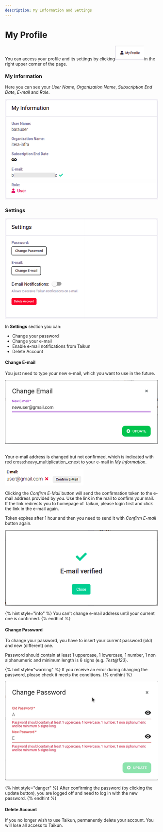```yaml
---
description: My Information and Settings
---
```


# My Profile

You can access your profile and its settings by clicking![](<../.gitbook/assets/my profile (1).png>)in the right upper corner of the page.



### My Information

Here you can see your _User Name_, _Organization Name_, _Subscription End Date_, _E-mail_ and _Role_.

![Fig. 1: My Information](<../.gitbook/assets/my info (5).png>)



### Settings

![Fig. 2: Settings](<../.gitbook/assets/settings (1).png>)

In **Settings** section you can:

* Change your password
* Change your e-mail
* Enable e-mail notifications from Taikun
* Delete Account



#### Change E-mail

You just need to type your new e-mail, which you want to use in the future.

![Fig. 3: Change e-mail](<../.gitbook/assets/new e-mail.png>)

\
Your e-mail address is changed but not confirmed, which is indicated with red cross:heavy\_multiplication\_x:next to your e-mail in _My Information_.

![Fig. 4: Not confirmed e-mail](../.gitbook/assets/mail.png)



Clicking the _Confirm E-Mail_ button will send the confirmation token to the e-mail address provided by you. Use the link in the mail to confirm your mail. If the link redirects you to homepage of Taikun, please login first and click the link in the e-mail again.

Token expires after 1 hour and then you need to send it with _Confirm E-mail_ button again.

![Fig. 5: Confirmed e-mail](<../.gitbook/assets/e-mail verified.png>)

{% hint style="info" %}
You can't change e-mail address until your current one is confirmed.
{% endhint %}



#### Change Password

To change your password, you have to insert your current password (old) and new (different) one.

Password should contain at least 1 uppercase, 1 lowercase, 1 number, 1 non alphanumeric and minimum length is 6 signs (e.g. _Test@123_).

{% hint style="warning" %}
If you receive an error during changing the password, please check it meets the conditions.
{% endhint %}

![Fig. 4: Change Password](<../.gitbook/assets/new password.gif>)



{% hint style="danger" %}
After confirming the password (by clicking the update button), you are logged off and need to log in with the new password.
{% endhint %}



#### Delete Account

If you no longer wish to use Taikun, permanently delete your account. You will lose all access to Taikun.
